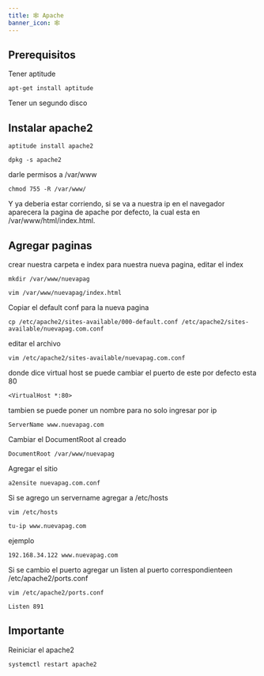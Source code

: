 ```yaml
---
title: 🕸️ Apache
banner_icon: 🕸️
---
```


## Prerequisitos
Tener aptitude
```
apt-get install aptitude
```
Tener un segundo disco
## Instalar apache2
```
aptitude install apache2
```
```
dpkg -s apache2
```
darle permisos a /var/www
```
chmod 755 -R /var/www/
```

Y ya deberia estar corriendo, si se va a nuestra ip en el navegador aparecera la pagina de apache por defecto, la cual esta en /var/www/html/index.html.

## Agregar paginas
crear nuestra carpeta e index para nuestra nueva pagina, editar el index
```
mkdir /var/www/nuevapag
```
```
vim /var/www/nuevapag/index.html
```
Copiar el default conf para la nueva pagina
```
cp /etc/apache2/sites-available/000-default.conf /etc/apache2/sites-available/nuevapag.com.conf
```
editar el archivo
```
vim /etc/apache2/sites-available/nuevapag.com.conf
```

donde dice virtual host se puede cambiar el puerto de este por defecto esta 80
```
<VirtualHost *:80>
```

tambien se puede poner un nombre para no solo ingresar por ip
```
ServerName www.nuevapag.com
```
Cambiar el DocumentRoot al creado
```
DocumentRoot /var/www/nuevapag
```
Agregar el sitio
```
a2ensite nuevapag.com.conf
```

Si se agrego un servername agregar a /etc/hosts
```
vim /etc/hosts
```
```
tu-ip www.nuevapag.com
```
ejemplo
```
192.168.34.122 www.nuevapag.com
```
Si se cambio el puerto agregar un listen al puerto correspondienteen /etc/apache2/ports.conf
```
vim /etc/apache2/ports.conf
```
```
Listen 891
```
## Importante
Reiniciar el apache2
```
systemctl restart apache2
```